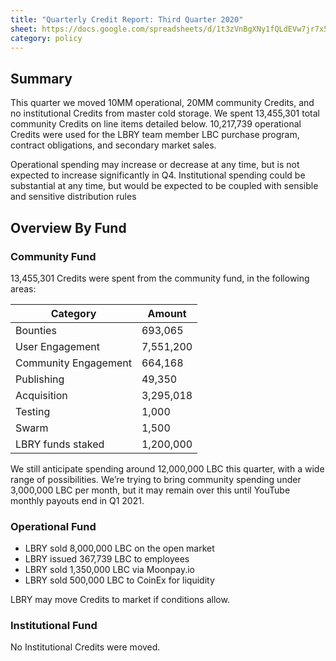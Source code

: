 ```yaml
---
title: "Quarterly Credit Report: Third Quarter 2020"
sheet: https://docs.google.com/spreadsheets/d/1t3zVnBgXNy1fQLdEVw7jr7x5izVxZ3tlQvBgizqvcGE/edit?usp=sharing
category: policy
---
```

## Summary
This quarter we moved 10MM operational, 20MM community Credits, and no institutional Credits from master cold storage.  We spent 13,455,301 total community Credits on line items detailed below. 10,217,739 operational Credits were used for the LBRY team member LBC purchase program, contract obligations, and secondary market sales.

Operational spending may increase or decrease at any time, but is not expected to increase significantly in Q4. Institutional spending could be substantial at any time, but would be expected to be coupled with sensible and sensitive distribution rules

## Overview By Fund

### Community Fund

13,455,301 Credits were spent from the community fund, in the following areas:

| Category | Amount |
|---|---|
| Bounties | 693,065 |
| User Engagement | 7,551,200 |
| Community Engagement | 664,168 |
| Publishing | 49,350 |
| Acquisition | 3,295,018 |
| Testing | 1,000 |
| Swarm | 1,500 |
| LBRY funds staked | 1,200,000 |


We still anticipate spending around 12,000,000 LBC this quarter, with a wide range of possibilities. We’re trying to bring community spending under 3,000,000 LBC per month, but it may remain over this until YouTube monthly payouts end in Q1 2021.

### Operational Fund

* LBRY sold 8,000,000 LBC on the open market
* LBRY issued 367,739 LBC to employees
* LBRY sold 1,350,000 LBC via Moonpay.io
* LBRY sold 500,000 LBC to CoinEx for liquidity

LBRY may move Credits to market if conditions allow. 

### Institutional Fund

No Institutional Credits were moved.
